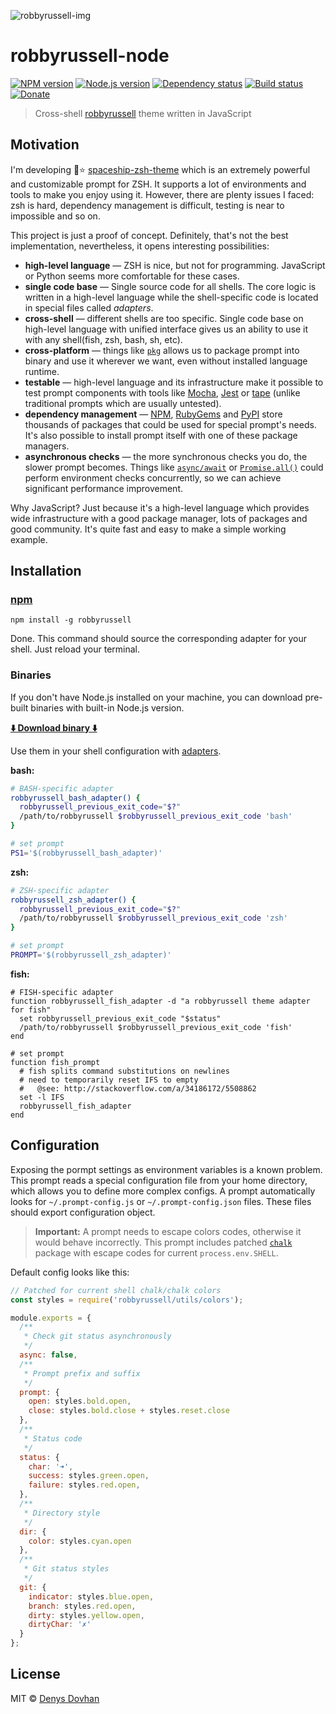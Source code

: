![robbyrussell-img][robbyrussell-img]

# robbyrussell-node

[![NPM version][npm-image]][npm-url]
[![Node.js version][node-image]][node-url]
[![Dependency status][depstat-image]][depstat-url]
[![Build status][buildstat-image]][buildstat-url]
[![Donate][donate-image]][donate-url]

> Cross-shell [robbyrussell] theme written in JavaScript

## Motivation

I'm developing 🚀⭐️ [spaceship-zsh-theme] which is an extremely powerful and customizable prompt for ZSH. It supports a lot of environments and tools to make you enjoy using it. However, there are plenty issues I faced: zsh is hard, dependency management is difficult, testing is near to impossible and so on.

This project is just a proof of concept. Definitely, that's not the best implementation, nevertheless, it opens interesting possibilities:

* **high-level language** — ZSH is nice, but not for programming. JavaScript or Python seems more comfortable for these cases.
* **single code base** — Single source code for all shells. The core logic is written in a high-level language while the shell-specific code is located in special files called _adapters_.
* **cross-shell** — different shells are too specific. Single code base on high-level language with unified interface gives us an ability to use it with any shell(fish, zsh, bash, sh, etc).
* **cross-platform** — things like [`pkg`](https://github.com/zeit/pkg) allows us to package prompt into binary and use it wherever we want, even without installed language runtime.
* **testable** — high-level language and its infrastructure make it possible to test prompt components with tools like [Mocha](https://mochajs.org/), [Jest](https://facebook.github.io/jest/) or [tape](https://github.com/substack/tape) (unlike traditional prompts which are usually untested).
* **dependency management** — [NPM](https://www.npmjs.com/), [RubyGems](https://rubygems.org/) and [PyPI](https://pypi.python.org/pypi) store thousands of packages that could be used for special prompt's needs. It's also possible to install prompt itself with one of these package managers.
* **asynchronous checks** — the more synchronous checks you do, the slower prompt becomes. Things like [`async/await`](https://developer.mozilla.org/en-US/docs/Web/JavaScript/Reference/Statements/async_function) or [`Promise.all()`](https://developer.mozilla.org/en/docs/Web/JavaScript/Reference/Global_Objects/Promise/all) could perform environment checks concurrently, so we can achieve significant performance improvement.

Why JavaScript? Just because it's a high-level language which provides wide infrastructure with a good package manager, lots of packages and good community. It's quite fast and easy to make a simple working example.

## Installation

### [npm](https://www.npmjs.com)

```
npm install -g robbyrussell
```

Done. This command should source the corresponding adapter for your shell. Just reload your terminal.

### Binaries

If you don't have Node.js installed on your machine, you can download pre-built binaries with built-in Node.js version.

[**⬇️ Download binary ⬇️**](https://github.com/denysdovhan/robbyrussell-node/releases)

Use them in your shell configuration with [adapters](https://github.com/denysdovhan/robbyrussell/tree/master/adapters).

**bash:**

```bash
# BASH-specific adapter
robbyrussell_bash_adapter() {
  robbyrussell_previous_exit_code="$?"
  /path/to/robbyrussell $robbyrussell_previous_exit_code 'bash'
}

# set prompt
PS1='$(robbyrussell_bash_adapter)'
```

**zsh:**

```zsh
# ZSH-specific adapter
robbyrussell_zsh_adapter() {
  robbyrussell_previous_exit_code="$?"
  /path/to/robbyrussell $robbyrussell_previous_exit_code 'zsh'
}

# set prompt
PROMPT='$(robbyrussell_zsh_adapter)'
```

**fish:**

```fish
# FISH-specific adapter
function robbyrussell_fish_adapter -d "a robbyrussell theme adapter for fish"
  set robbyrussell_previous_exit_code "$status"
  /path/to/robbyrussell $robbyrussell_previous_exit_code 'fish'
end

# set prompt
function fish_prompt
  # fish splits command substitutions on newlines
  # need to temporarily reset IFS to empty
  #   @see: http://stackoverflow.com/a/34186172/5508862
  set -l IFS
  robbyrussell_fish_adapter
end

```

## Configuration

Exposing the pormpt settings as environment variables is a known problem. This prompt reads a special configuration file from your home directory, which allows you to define more complex configs. A prompt automatically looks for `~/.prompt-config.js` or `~/.prompt-config.json` files. These files should export configuration object.

> **Important:** A prompt needs to escape colors codes, otherwise it would behave incorrectly. This prompt includes patched [`chalk`](https://github.com/chalk/chalk) package with escape codes for current `process.env.SHELL`.

Default config looks like this:

```js
// Patched for current shell chalk/chalk colors
const styles = require('robbyrussell/utils/colors');

module.exports = {
  /**
   * Check git status asynchronously
   */
  async: false,
  /**
   * Prompt prefix and suffix
   */
  prompt: {
    open: styles.bold.open,
    close: styles.bold.close + styles.reset.close
  },
  /**
   * Status code
   */
  status: {
    char: '➜',
    success: styles.green.open,
    failure: styles.red.open,
  },
  /**
   * Directory style
   */
  dir: {
    color: styles.cyan.open
  },
  /**
   * Git status styles
   */
  git: {
    indicator: styles.blue.open,
    branch: styles.red.open,
    dirty: styles.yellow.open,
    dirtyChar: '✗'
  }
};
```

## License

MIT © [Denys Dovhan](https://denysdovhan.com)

<!-- Badges -->

[npm-url]: https://npmjs.org/package/robbyrussell
[npm-image]: https://img.shields.io/npm/v/robbyrussell.svg?style=flat-square

[node-url]: https://nodejs.org/en/download/
[node-image]: https://img.shields.io/node/v/robbyrussell.svg?style=flat-square

[depstat-url]: https://david-dm.org/denysdovhan/robbyrussell-node
[depstat-image]: https://david-dm.org/denysdovhan/robbyrussell-node.svg?style=flat-square

[buildstat-url]: https://travis-ci.org/denysdovhan/robbyrussell-node
[buildstat-image]: https://img.shields.io/travis/denysdovhan/robbyrussell-node.svg?style=flat-square

[donate-url]: https://www.liqpay.com/en/checkout/380951100392
[donate-image]: https://img.shields.io/badge/support-donate-yellow.svg?style=flat-square

<!-- References -->

[robbyrussell]: https://github.com/robbyrussell/oh-my-zsh/wiki/Themes#robbyrussell
[robbyrussell-img]: https://cloud.githubusercontent.com/assets/3459374/26444261/5cc584ea-4144-11e7-8951-2648bc993980.png
[spaceship-zsh-theme]: https://github.com/denysdovhan/spaceship-zsh-theme
